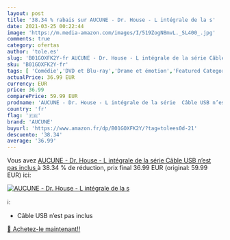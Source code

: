 ```yaml
---
layout: post
title: '38.34 % rabais sur AUCUNE - Dr. House - L intégrale de la s'
date: 2021-03-25 00:22:44
image: 'https://m.media-amazon.com/images/I/519ZogN8mvL._SL400_.jpg'
comments: true
category: ofertas
author: 'tole.es'
slug: 'B01GOXFK2Y-fr AUCUNE - Dr. House - L intégrale de la série Câble USB...'
sku: 'B01GOXFK2Y-fr'
tags: [ 'Comédie','DVD et Blu-ray','Drame et émotion','Featured Categories','Séries TV','aucune', ]
actualPrice: 36.99 EUR
currency: EUR
price: 36.99
comparePrice: 59.99 EUR
prodname: 'AUCUNE - Dr. House - L intégrale de la série  Câble USB n’est pas inclus '
country: 'fr'
flag: '🇫🇷'
brand: 'AUCUNE'
buyurl: 'https://www.amazon.fr/dp/B01GOXFK2Y/?tag=tolees0d-21'
descuento: '38.34'
average: '36.99'
---
```


Vous avez [AUCUNE - Dr. House - L intégrale de la série  Câble USB n’est pas inclus ](https://www.amazon.fr/dp/B01GOXFK2Y/?tag=tolees0d-21)  à  38.34 % de réduction, prix final  36.99 EUR (original: 59.99 EUR) ici:

[![AUCUNE - Dr. House - L intégrale de la s](https://m.media-amazon.com/images/I/519ZogN8mvL._SL400_.jpg)](https://www.amazon.fr/dp/B01GOXFK2Y/?tag=tolees0d-21)

ℹ️:

- Câble USB n’est pas inclus

[🛒 Achetez-le maintenant!!](https://www.amazon.fr/dp/B01GOXFK2Y/?tag=tolees0d-21)
